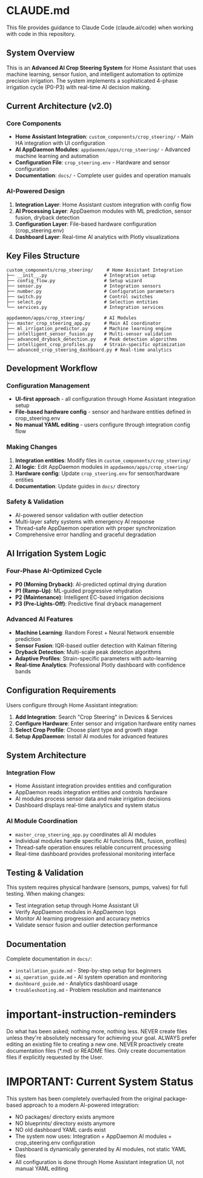 # CLAUDE.md

This file provides guidance to Claude Code (claude.ai/code) when working with code in this repository.

## System Overview

This is an **Advanced AI Crop Steering System** for Home Assistant that uses machine learning, sensor fusion, and intelligent automation to optimize precision irrigation. The system implements a sophisticated 4-phase irrigation cycle (P0-P3) with real-time AI decision making.

## Current Architecture (v2.0)

### Core Components
- **Home Assistant Integration**: `custom_components/crop_steering/` - Main HA integration with UI configuration
- **AI AppDaemon Modules**: `appdaemon/apps/crop_steering/` - Advanced machine learning and automation
- **Configuration File**: `crop_steering.env` - Hardware and sensor configuration
- **Documentation**: `docs/` - Complete user guides and operation manuals

### AI-Powered Design
1. **Integration Layer**: Home Assistant custom integration with config flow
2. **AI Processing Layer**: AppDaemon modules with ML prediction, sensor fusion, dryback detection
3. **Configuration Layer**: File-based hardware configuration (crop_steering.env)
4. **Dashboard Layer**: Real-time AI analytics with Plotly visualizations

## Key Files Structure

```
custom_components/crop_steering/     # Home Assistant Integration
├── __init__.py                     # Integration setup
├── config_flow.py                  # Setup wizard
├── sensor.py                       # Integration sensors
├── number.py                       # Configuration parameters
├── switch.py                       # Control switches
├── select.py                       # Selection entities
└── services.py                     # Integration services

appdaemon/apps/crop_steering/       # AI Modules
├── master_crop_steering_app.py     # Main AI coordinator
├── ml_irrigation_predictor.py      # Machine learning engine
├── intelligent_sensor_fusion.py    # Multi-sensor validation
├── advanced_dryback_detection.py   # Peak detection algorithms
├── intelligent_crop_profiles.py    # Strain-specific optimization
└── advanced_crop_steering_dashboard.py # Real-time analytics
```

## Development Workflow

### Configuration Management
- **UI-first approach** - all configuration through Home Assistant integration setup
- **File-based hardware config** - sensor and hardware entities defined in crop_steering.env
- **No manual YAML editing** - users configure through integration config flow

### Making Changes
1. **Integration entities**: Modify files in `custom_components/crop_steering/`
2. **AI logic**: Edit AppDaemon modules in `appdaemon/apps/crop_steering/`
3. **Hardware config**: Update `crop_steering.env` for sensor/hardware entities
4. **Documentation**: Update guides in `docs/` directory

### Safety & Validation
- AI-powered sensor validation with outlier detection
- Multi-layer safety systems with emergency AI response
- Thread-safe AppDaemon operation with proper synchronization
- Comprehensive error handling and graceful degradation

## AI Irrigation System Logic

### Four-Phase AI-Optimized Cycle
- **P0 (Morning Dryback)**: AI-predicted optimal drying duration
- **P1 (Ramp-Up)**: ML-guided progressive rehydration
- **P2 (Maintenance)**: Intelligent EC-based irrigation decisions
- **P3 (Pre-Lights-Off)**: Predictive final dryback management

### Advanced AI Features
- **Machine Learning**: Random Forest + Neural Network ensemble prediction
- **Sensor Fusion**: IQR-based outlier detection with Kalman filtering
- **Dryback Detection**: Multi-scale peak detection algorithms
- **Adaptive Profiles**: Strain-specific parameters with auto-learning
- **Real-time Analytics**: Professional Plotly dashboard with confidence bands

## Configuration Requirements

Users configure through Home Assistant integration:
1. **Add Integration**: Search "Crop Steering" in Devices & Services
2. **Configure Hardware**: Enter sensor and irrigation hardware entity names
3. **Select Crop Profile**: Choose plant type and growth stage
4. **Setup AppDaemon**: Install AI modules for advanced features

## System Architecture

### Integration Flow
- Home Assistant integration provides entities and configuration
- AppDaemon reads integration entities and controls hardware
- AI modules process sensor data and make irrigation decisions
- Dashboard displays real-time analytics and system status

### AI Module Coordination
- `master_crop_steering_app.py` coordinates all AI modules
- Individual modules handle specific AI functions (ML, fusion, profiles)
- Thread-safe operation ensures reliable concurrent processing
- Real-time dashboard provides professional monitoring interface

## Testing & Validation

This system requires physical hardware (sensors, pumps, valves) for full testing. When making changes:
- Test integration setup through Home Assistant UI
- Verify AppDaemon modules in AppDaemon logs
- Monitor AI learning progression and accuracy metrics
- Validate sensor fusion and outlier detection performance

## Documentation

Complete documentation in `docs/`:
- `installation_guide.md` - Step-by-step setup for beginners
- `ai_operation_guide.md` - AI system operation and monitoring
- `dashboard_guide.md` - Analytics dashboard usage
- `troubleshooting.md` - Problem resolution and maintenance

# important-instruction-reminders
Do what has been asked; nothing more, nothing less.
NEVER create files unless they're absolutely necessary for achieving your goal.
ALWAYS prefer editing an existing file to creating a new one.
NEVER proactively create documentation files (*.md) or README files. Only create documentation files if explicitly requested by the User.

# IMPORTANT: Current System Status
This system has been completely overhauled from the original package-based approach to a modern AI-powered integration:
- NO packages/ directory exists anymore
- NO blueprints/ directory exists anymore  
- NO old dashboard YAML cards exist
- The system now uses: Integration + AppDaemon AI modules + crop_steering.env configuration
- Dashboard is dynamically generated by AI modules, not static YAML files
- All configuration is done through Home Assistant integration UI, not manual YAML editing
